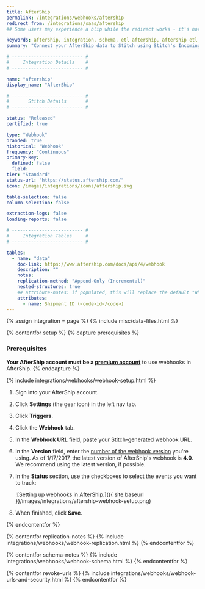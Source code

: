 ```yaml
---
title: AfterShip
permalink: /integrations/webhooks/aftership
redirect_from: /integrations/saas/aftership
## Some users may experience a blip while the redirect works - it's normal.

keywords: aftership, integration, schema, etl aftership, aftership etl, aftership schema, stitch webhooks
summary: "Connect your AfterShip data to Stitch using Stitch's Incoming Webhooks integration. In this guide, you'll find setup instructions, info about replication, and the data you can expect to see in your data warehouse."

# -------------------------- #
#     Integration Details    #
# -------------------------- #

name: "aftership"
display_name: "AfterShip"

# -------------------------- #
#       Stitch Details       #
# -------------------------- #

status: "Released"
certified: true

type: "Webhook"
branded: true
historical: "Webhook"
frequency: "Continuous"
primary-key:
  defined: false
  field: 
tier: "Standard"
status-url: "https://status.aftership.com/"
icon: /images/integrations/icons/aftership.svg

table-selection: false
column-selection: false

extraction-logs: false
loading-reports: false

# -------------------------- #
#     Integration Tables     #
# -------------------------- #

tables:
  - name: "data"
    doc-link: https://www.aftership.com/docs/api/4/webhook
    description: ""
    notes: 
    replication-method: "Append-Only (Incremental)"
    nested-structures: true
    ## attribute-notes: if populated, this will replace the default "While we try to include everything here..." copy.
    attributes:
      - name: Shipment ID (<code>id</code>)
---
```

{% assign integration = page %}
{% include misc/data-files.html %}

{% contentfor setup %}
{% capture prerequisites %}
### Prerequisites
**Your AfterShip account must be a [premium account](https://www.aftership.com/pricing)** to use webhooks in AfterShip.
{% endcapture %}

{% include integrations/webhooks/webhook-setup.html %}

1. Sign into your AfterShip account.
2. Click **Settings** (the gear icon) in the left nav tab.
3. Click **Triggers**.
4. Click the **Webhook** tab.
5. In the **Webhook URL** field, paste your Stitch-generated webhook URL.
6. In the **Version** field, enter the [number of the webhook version](https://www.aftership.com/docs/api/4/webhook) you're using. As of 1/17/2017, the latest version of AfterShip's webhook is **4.0**. We recommend using the latest version, if possible.
7. In the **Status** section, use the checkboxes to select the events you want to track:

   ![Setting up webhooks in AfterShip.]({{ site.baseurl }}/images/integrations/aftership-webhook-setup.png)
8. When finished, click **Save**.

{% endcontentfor %}



{% contentfor replication-notes %}
{% include integrations/webhooks/webhook-replication.html %}
{% endcontentfor %}



{% contentfor schema-notes %}
{% include integrations/webhooks/webhook-schema.html %}
{% endcontentfor %}



{% contentfor revoke-urls %}
{% include integrations/webhooks/webhook-urls-and-security.html %}
{% endcontentfor %}